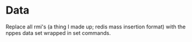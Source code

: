 # Data
Replace all rmi's (a thing I made up; redis mass insertion format) with the nppes data set wrapped in set commands.


